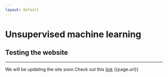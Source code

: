 ```yaml
---
layout: default
---
```

# Unsupervised machine learning
## Testing the website

---------------
We will be updating the site soon
Check out this [link](clusteringresults.md)
{{page.url}}